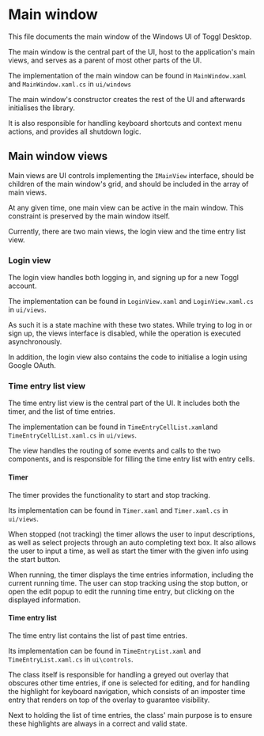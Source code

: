 
# Main window

This file documents the main window of the Windows UI of Toggl Desktop.

The main window is the central part of the UI, host to the application's main views, and serves as a parent of most other parts of the UI.

The implementation of the main window can be found in `MainWindow.xaml` and `MainWindow.xaml.cs` in `ui/windows`

The main window's constructor creates the rest of the UI and afterwards initialises the library.

It is also responsible for handling keyboard shortcuts and context menu actions, and provides all shutdown logic.

## Main window views

Main views are UI controls implementing the `IMainView` interface, should be children of the main window's grid, and should be included in the array of main views.

At any given time, one main view can be active in the main window. This constraint is preserved by the main window itself.

Currently, there are two main views, the login view and the time entry list view.

### Login view

The login view handles both logging in, and signing up for a new Toggl account.

The implementation can be found in `LoginView.xaml` and `LoginView.xaml.cs` in `ui/views`.

As such it is a state machine with these two states. While trying to log in or sign up, the views interface is disabled, while the operation is executed asynchronously.

In addition, the login view also contains the code to initialise a login using Google OAuth.

### Time entry list view

The time entry list view is the central part of the UI. It includes both the timer, and the list of time entries.

The implementation can be found in `TimeEntryCellList.xaml`and `TimeEntryCellList.xaml.cs` in `ui/views`.

The view handles the routing of some events and calls to the two components, and is responsible for filling the time entry list with entry cells.

#### Timer

The timer provides the functionality to start and stop tracking.

Its implementation can be found in `Timer.xaml` and `Timer.xaml.cs` in `ui/views`.

When stopped (not tracking) the timer allows the user to input descriptions, as well as select projects through an auto completing text box. It also allows the user to input a time, as well as start the timer with the given info using the start button.

When running, the timer displays the time entries information, including the current running time. The user can stop tracking using the stop button, or open the edit popup to edit the running time entry, but clicking on the displayed information.

#### Time entry list

The time entry list contains the list of past time entries.

Its implementation can be found in `TimeEntryList.xaml` and `TimeEntryList.xaml.cs` in `ui\controls`.

The class itself is responsible for handling a greyed out overlay that obscures other time entries, if one is selected for editing, and for handling the highlight for keyboard navigation, which consists of an imposter time entry that renders on top of the overlay to guarantee visibility.

Next to holding the list of time entries, the class' main purpose is to ensure these highlights are always in a correct and valid state.